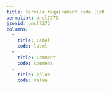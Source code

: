 ```yaml
---
title: Service requirement code list
permalink: uncl7273
jsonid: uncl7273
columns:
  - 
    title: Label
    code: label
  - 
    title: Comment
    code: comment
  - 
    title: Value
    code: value
---
```

